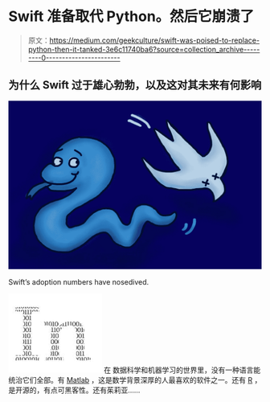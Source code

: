 # Swift 准备取代 Python。然后它崩溃了

> 原文：<https://medium.com/geekculture/swift-was-poised-to-replace-python-then-it-tanked-3e6c11740ba6?source=collection_archive---------0----------------------->

## 为什么 Swift 过于雄心勃勃，以及这对其未来有何影响

![](img/6d46921b4df8ebdb59b7b0bc420cc85b.png)

Swift’s adoption numbers have nosedived.

![In](img/e66096fe7ebf7049a2b374f5ffe43553.png) 在 数据科学和机器学习的世界里，没有一种语言能统治它们全部。有 [Matlab](https://www.mathworks.com/products/matlab.html) ，这是数学背景深厚的人最喜欢的软件之一。还有 [R](https://www.r-project.org) ，是开源的，有点可黑客性。还有茱莉亚……